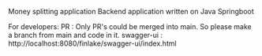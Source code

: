 Money splitting application
Backend application written on Java Springboot

For developers:
  PR : Only PR's could be merged into main. So please make a branch from main and code in it.
  swagger-ui : http://localhost:8080/finlake/swagger-ui/index.html
  
